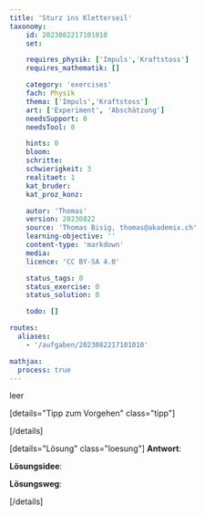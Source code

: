 ```yaml
---
title: 'Sturz ins Kletterseil'
taxonomy:
	id: 2023082217101010
	set: 

	requires_physik: ['Impuls','Kraftstoss']
	requires_mathematik: []

	category: 'exercises'
	fach: Physik
	thema: ['Impuls','Kraftstoss']
	art: ['Experiment', 'Abschätzung']
	needsSupport: 0
	needsTool: 0

	hints: 0
	bloom: 
	schritte: 
	schwierigkeit: 3
	realitaet: 1
	kat_bruder:
	kat_proz_konz: 

	autor: 'Thomas'
	version: 20230822
	source: 'Thomas Bisig, thomas@akademix.ch'
	learning-objective: ''
	content-type: 'markdown'
	media:
	licence: 'CC BY-SA 4.0'

	status_tags: 0
	status_exercise: 0
	status_solution: 0

	todo: []

routes:
  aliases:
    - '/aufgaben/2023082217101010'

mathjax:
  process: true
---
```


leer

[details="Tipp zum Vorgehen" class="tipp"]

[/details]

[details="Lösung" class="loesung"]
**Antwort**:

**Lösungsidee**:

**Lösungsweg**:


[/details]